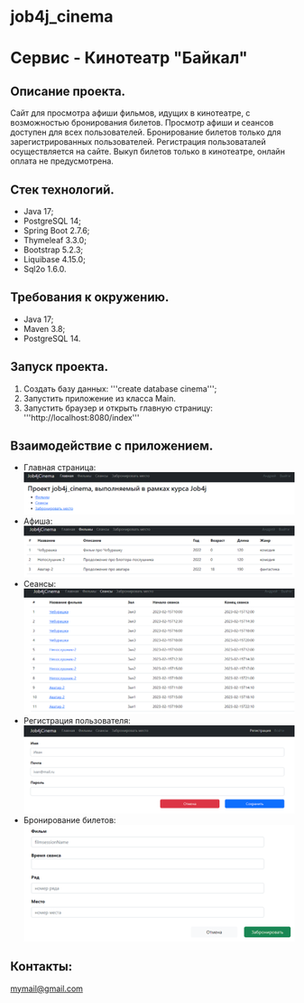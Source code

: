 # job4j_cinema
# Сервис - Кинотеатр "Байкал"

## Описание проекта.
Сайт для просмотра афиши фильмов, идущих в кинотеатре, с возможностью бронирования билетов. Просмотр афиши и сеансов доступен для всех пользователей. Бронирование билетов только для зарегистрированных пользователей. Регистрация пользоваталей осуществляется на сайте. Выкуп билетов только в кинотеатре, онлайн оплата не предусмотрена.

## Стек технологий.
- Java 17;
- PostgreSQL 14;
- Spring Boot 2.7.6;
- Thymeleaf 3.3.0;
- Bootstrap 5.2.3;
- Liquibase 4.15.0;
- Sql2o 1.6.0.

## Требования к окружению.
- Java 17;
- Maven 3.8;
- PostgreSQL 14.

## Запуск проекта.
1. Создать базу данных: '''create database cinema''';
2. Запустить приложение из класса Main.
3. Запустить браузер и открыть главную страницу: '''http://localhost:8080/index'''

## Взаимодействие с приложением.
- Главная страница:
![img_1.png](img/img_1.png)
- Афиша:
![img_2.png](img/img_2.png)
- Сеансы:
![img_3.png](img/img_3.png)
- Регистрация пользователя:
![img.png](img/img.png)
- Бронирование билетов:
![img_4.png](img/img_4.png)

## Контакты:
mymail@gmail.com
